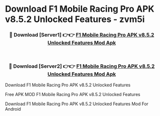 # Download F1 Mobile Racing Pro APK v8.5.2 Unlocked Features - zvm5i



<div align="center">
<h3>🔴 Download [Server1] 👉👉 <a href="https://momento.my/?title=F1_Mobile_Racing_Pro_APK_v8.5.2_Unlocked_Features">F1 Mobile Racing Pro APK v8.5.2 Unlocked Features Mod Apk</a></h3><br>

<h3>🔴 Download [Server2] 👉👉 <a href="https://momento.my/?title=F1_Mobile_Racing_Pro_APK_v8.5.2_Unlocked_Features">F1 Mobile Racing Pro APK v8.5.2 Unlocked Features Mod Apk</a></h3>
</div>



Download F1 Mobile Racing Pro APK v8.5.2 Unlocked Features 

Free APK MOD F1 Mobile Racing Pro APK v8.5.2 Unlocked Features 

Download F1 Mobile Racing Pro APK v8.5.2 Unlocked Features Mod For Android
